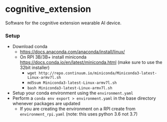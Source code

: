 # cognitive_extension
Software for the cognitive extension wearable AI device.

### Setup
* Download conda
   * https://docs.anaconda.com/anaconda/install/linux/
   * On RPI 3B/3B+ install miniconda https://docs.conda.io/en/latest/miniconda.html (make sure to use the 32bit installer)
     * `wget http://repo.continuum.io/miniconda/Miniconda3-latest-Linux-armv7l.sh`
     * `md5sum Miniconda3-latest-Linux-armv7l.sh`
     * `bash Miniconda3-latest-Linux-armv7l.sh`
* Setup your conda environment using the `environment.yaml`
* Perform a `conda env export > environment.yaml` in the base directory whenever packages are updated
   * If you are creating the environment on a RPI create from `environment_rpi.yaml` (note: this uses python 3.6 not 3.7)
